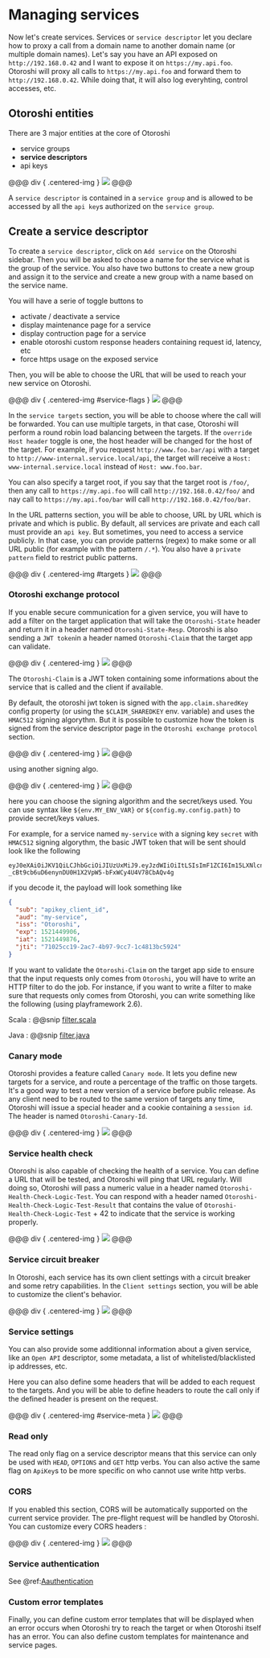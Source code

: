 # Managing services

Now let's create services. Services or `service descriptor` let you declare how to proxy a call from a domain name to another domain name (or multiple domain names). Let's say you have an API exposed on `http://192.168.0.42` and I want to expose it on `https://my.api.foo`. Otoroshi will proxy all calls to `https://my.api.foo` and forward them to `http://192.168.0.42`. While doing that, it will also log everyhting, control accesses, etc.

## Otoroshi entities

There are 3 major entities at the core of Otoroshi

* service groups
* **service descriptors**
* api keys

@@@ div { .centered-img }
<img src="../img/models-service.png" />
@@@

A `service descriptor` is contained in a `service group` and is allowed to be accessed by all the `api key`s authorized on the `service group`.

## Create a service descriptor

To create a `service descriptor`, click on `Add service` on the Otoroshi sidebar. Then you will be asked to choose a name for the service what is the group of the service. You also have two buttons to create a new group and assign it to the service and create a new group with a name based on the service name.

You will have a serie of toggle buttons to

* activate / deactivate a service
* display maintenance page for a service
* display contruction page for a service
* enable otoroshi custom response headers containing request id, latency, etc 
* force https usage on the exposed service

Then, you will be able to choose the URL that will be used to reach your new service on Otoroshi.

@@@ div { .centered-img #service-flags }
<img src="../img/service-flags-2.png" />
@@@

In the `service targets` section, you will be able to choose where the call will be forwarded. You can use multiple targets, in that case, Otoroshi will perform a round robin load balancing between the targets. If the `override Host header` toggle is one, the host header will be changed for the host of the target. For example, if you request `http://www.foo.bar/api` with a target to `http://www-internal.service.local/api`, the target will receive a `Host: www-internal.service.local` instead of `Host: www.foo.bar`.

You can also specify a target root, if you say that the target root is `/foo/`, then any call to `https://my.api.foo` will call `http://192.168.0.42/foo/` and nay call to `https://my.api.foo/bar` will call `http://192.168.0.42/foo/bar`.

In the URL patterns section, you will be able to choose, URL by URL which is private and which is public. By default, all services are private and each call must provide an `api key`. But sometimes, you need to access a service publicly. In that case, you can provide patterns (regex) to make some or all URL public (for example with the pattern `/.*`). You also have a `private pattern` field to restrict public patterns.

@@@ div { .centered-img #targets }
<img src="../img/new-service-patterns.png" />
@@@

### Otoroshi exchange protocol

If you enable secure communication for a given service, you will have to add a filter on the target application that will take the `Otoroshi-State` header and return it in a header named `Otoroshi-State-Resp`. Otoroshi is also sending a `JWT token`in a header named `Otoroshi-Claim` that the target app can validate.

@@@ div { .centered-img }
<img src="../img/exchange.png" />
@@@

The `Otoroshi-Claim` is a JWT token containing some informations about the service that is called and the client if available. 

By default, the otoroshi jwt token is signed with the `app.claim.sharedKey` config property (or using the `$CLAIM_SHAREDKEY` env. variable) and uses the `HMAC512` signing algorythm. But it is possible to customize how the token is signed from the service descriptor page in the `Otoroshi exchange protocol` section. 

@@@ div { .centered-img }
<img src="../img/sec-com-signing-bis.png" />
@@@

using another signing algo.

@@@ div { .centered-img }
<img src="../img/sec-com-signing-2-bis.png" />
@@@

here you can choose the signing algorithm and the secret/keys used. You can use syntax like `${env.MY_ENV_VAR}` or `${config.my.config.path}` to provide secret/keys values. 

For example, for a service named `my-service` with a signing key `secret` with `HMAC512` signing algorythm, the basic JWT token that will be sent should look like the following

```
eyJ0eXAiOiJKV1QiLCJhbGciOiJIUzUxMiJ9.eyJzdWIiOiItLSIsImF1ZCI6Im15LXNlcnZpY2UiLCJpc3MiOiJPdG9yb3NoaSIsImV4cCI6MTUyMTQ0OTkwNiwiaWF0IjoxNTIxNDQ5ODc2LCJqdGkiOiI3MTAyNWNjMTktMmFjNy00Yjk3LTljYzctMWM0ODEzYmM1OTI0In0.mRcfuFVFPLUV1FWHyL6rLHIJIu0KEpBkKQCk5xh-_cBt9cb6uD6enynDU0H1X2VpW5-bFxWCy4U4V78CbAQv4g
```

if you decode it, the payload will look something like

```json
{
  "sub": "apikey_client_id",
  "aud": "my-service",
  "iss": "Otoroshi",
  "exp": 1521449906,
  "iat": 1521449876,
  "jti": "71025cc19-2ac7-4b97-9cc7-1c4813bc5924"
}
```

If you want to validate the `Otoroshi-Claim` on the target app side to ensure that the input requests only comes from `Otoroshi`, you will have to write an HTTP filter to do the job. For instance, if you want to write a filter to make sure that requests only comes from Otoroshi, you can write something like the following (using playframework 2.6).

Scala
:   @@snip [filter.scala](../snippets/filter.scala)

Java
:   @@snip [filter.java](../snippets/filter.java)


### Canary mode

Otoroshi provides a feature called `Canary mode`. It lets you define new targets for a service, and route a percentage of the traffic on those targets. It's a good way to test a new version of a service before public release. As any client need to be routed to the same version of targets any time, Otoroshi will issue a special header and a cookie containing a `session id`. The header is named `Otoroshi-Canary-Id`.

@@@ div { .centered-img }
<img src="../img/new-service-canary.png" />
@@@

### Service health check

Otoroshi is also capable of checking the health of a service. You can define a URL that will be tested, and Otoroshi will ping that URL regularly. Will doing so, Otoroshi will pass a numeric value in a header named `Otoroshi-Health-Check-Logic-Test`. You can respond with a header named `Otoroshi-Health-Check-Logic-Test-Result` that contains the value of `Otoroshi-Health-Check-Logic-Test` + 42 to indicate that the service is working properly.

@@@ div { .centered-img }
<img src="../img/new-service-healthcheck.png" />
@@@

### Service circuit breaker

In Otoroshi, each service has its own client settings with a circuit breaker and some retry capabilities. In the `Client settings` section, you will be able to customize the client's behavior.

@@@ div { .centered-img }
<img src="../img/new-service-client.png" />
@@@

### Service settings

You can also provide some additionnal information about a given service, like an `Open API` descriptor, some metadata, a list of whitelisted/blacklisted ip addresses, etc.

Here you can also define some headers that will be added to each request to the targets. And you will be able to define headers to route the call only if the defined header is present on the request.

@@@ div { .centered-img #service-meta }
<img src="../img/new-service-meta.png" />
@@@

### Read only

The read only flag on a service descriptor means that this service can only be used with `HEAD`, `OPTIONS` and `GET` http verbs. You can also active the same flag on `ApiKey`s to be more specific on who cannot use write http verbs.

### CORS 

If you enabled this section, CORS will be automatically supported on the current service provider. The pre-flight request will be handled by Otoroshi. You can customize every CORS headers :

@@@ div { .centered-img }
<img src="../img/cors.png" />
@@@

### Service authentication

See @ref:[Aauthentication](./9-auth.md)

### Custom error templates

Finally, you can define custom error templates that will be displayed when an error occurs when Otoroshi try to reach the target or when Otoroshi itself has an error. You can also define custom templates for maintenance and service pages.
